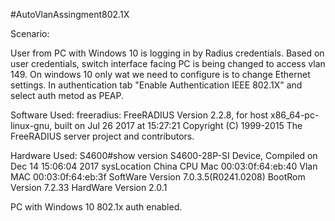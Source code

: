 #AutoVlanAssingment802.1X

Scenario:

User from PC with Windows 10 is logging in by Radius credentials.
Based on user credentials, switch interface facing PC is being changed to access vlan 149.
On windows 10 only wat we need to configure is to change Ethernet settings.
In authentication tab "Enable Authentication IEEE 802.1X" and select auth metod as PEAP.

Software Used:
freeradius: FreeRADIUS Version 2.2.8, for host x86_64-pc-linux-gnu, built on Jul 26 2017 at 15:27:21
Copyright (C) 1999-2015 The FreeRADIUS server project and contributors.

Hardware Used:
S4600#show version 
  S4600-28P-SI Device, Compiled on Dec 14 15:06:04 2017
  sysLocation China
  CPU Mac 00:03:0f:64:eb:40
  Vlan MAC 00:03:0f:64:eb:3f
  SoftWare Version 7.0.3.5(R0241.0208)
  BootRom Version 7.2.33
  HardWare Version 2.0.1

PC with Windows 10 802.1x auth enabled.

